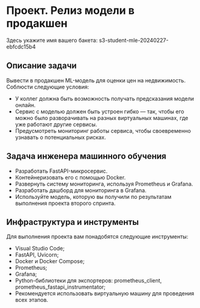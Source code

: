 # Проект. Релиз модели в продакшен

Здесь укажите имя вашего бакета: s3-student-mle-20240227-ebfcdc15b4

## Описание задачи

Вывести в продакшен ML-модель для оценки цен на недвижимость.
Cоблюсти следующие условия:
- У коллег должна быть возможность получать предсказания модели онлайн.
- Сервис с моделью должен быть устроен гибко — так, чтобы его можно было разворачивать на разных виртуальных машинах, где уже работают другие сервисы.
- Предусмотреть мониторинг работы сервиса, чтобы своевременно узнавать о потенциальных рисках.

## Задача инженера машинного обучения

- Разработать FastAPI-микросервис.
- Контейнеризовать его с помощью Docker.
- Развернуть систему мониторинга, используя Prometheus и Grafana.
- Разработать дашборд для мониторинга в Grafana.
- Используйте модель, которую вы получили по результатам выполнения проекта второго спринта.

## Инфраструктура и инструменты

Для выполнения проекта вам понадобятся следующие инструменты:
- Visual Studio Code;
- FastAPI, Uvicorn;
- Docker и Docker Compose;
- Prometheus;
- Grafana;
- Python-библиотеки для экспортеров: prometheus_client, prometheus_fastapi_instrumentator;
- Рекомендуется использовать виртуальную машину для проведения всех этапов.